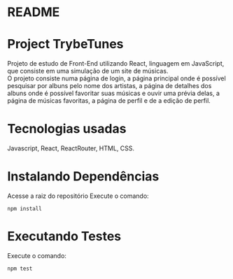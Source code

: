 # README

# Project TrybeTunes

Projeto de estudo de Front-End utilizando React, linguagem em JavaScript, que consiste em uma simulação de um site de músicas.\
O projeto consiste numa página de login, a página principal onde é possível pesquisar por albuns pelo nome dos artistas, a página de detalhes dos albuns onde é possível favoritar suas músicas e ouvir uma prévia delas, a página de músicas favoritas, a página de perfil e de a edição de perfil.

# Tecnologias usadas

 Javascript, React, ReactRouter, HTML, CSS.


# Instalando Dependências 

Acesse a raiz do repositório
Execute o comando:

    npm install

# Executando Testes

Execute o comando:

    npm test
